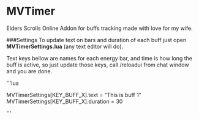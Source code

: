 MVTimer
=======

Elders Scrolls Online Addon for buffs tracking made with love for my wife.

###Settings
To update text on bars and duration of each buff just open **MVTimerSettings.lua** (any text editor will do).

Text keys bellow are names for each energy bar, and time is how long the buff is active, so just update those keys, call /reloadui from chat window and you are done.

'''lua

MVTimerSettings[KEY_BUFF_X].text = "This is buff 1"
MVTimerSettings[KEY_BUFF_X].duration = 30

'''
